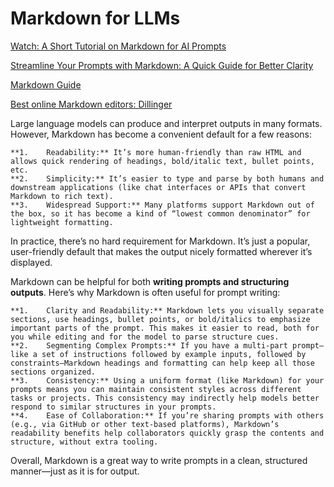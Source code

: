 # Markdown for LLMs

[Watch: A Short Tutorial on Markdown for AI Prompts](https://www.youtube.com/watch?v=fmEeDIpDdcI)

[Streamline Your Prompts with Markdown: A Quick Guide for Better Clarity](https://nfps.ai/tutorials/prompt-with-markdown/)

[Markdown Guide](https://www.markdownguide.org/)

[Best online Markdown editors: Dillinger ](https://dillinger.io/)

Large language models can produce and interpret outputs in many formats. However, Markdown has become a convenient default for a few reasons:

	**1.	Readability:** It’s more human-friendly than raw HTML and allows quick rendering of headings, bold/italic text, bullet points, etc.
	**2.	Simplicity:** It’s easier to type and parse by both humans and downstream applications (like chat interfaces or APIs that convert Markdown to rich text).
	**3.	Widespread Support:** Many platforms support Markdown out of the box, so it has become a kind of “lowest common denominator” for lightweight formatting.

In practice, there’s no hard requirement for Markdown. It’s just a popular, user-friendly default that makes the output nicely formatted wherever it’s displayed.

Markdown can be helpful for both **writing prompts and structuring outputs**. Here’s why Markdown is often useful for prompt writing:

	**1.	Clarity and Readability:** Markdown lets you visually separate sections, use headings, bullet points, or bold/italics to emphasize important parts of the prompt. This makes it easier to read, both for you while editing and for the model to parse structure cues.
	**2.	Segmenting Complex Prompts:** If you have a multi-part prompt—like a set of instructions followed by example inputs, followed by constraints—Markdown headings and formatting can help keep all those sections organized.
	**3.	Consistency:** Using a uniform format (like Markdown) for your prompts means you can maintain consistent styles across different tasks or projects. This consistency may indirectly help models better respond to similar structures in your prompts.
	**4.	Ease of Collaboration:** If you’re sharing prompts with others (e.g., via GitHub or other text-based platforms), Markdown’s readability benefits help collaborators quickly grasp the contents and structure, without extra tooling.

Overall, Markdown is a great way to write prompts in a clean, structured manner—just as it is for output.
